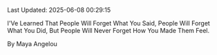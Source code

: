 Last Updated: 2025-06-08 00:29:15

I'Ve Learned That People Will Forget What You Said, People Will Forget What You Did, But People Will Never Forget How You Made Them Feel.

By Maya Angelou